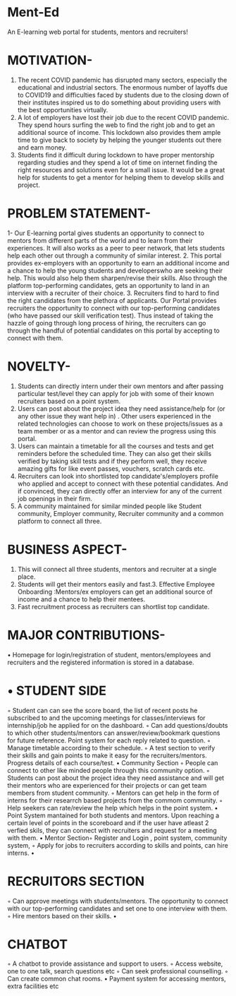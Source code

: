 # Ment-Ed
An E-learning web portal for students, mentors and recruiters!

# MOTIVATION-
1. The recent COVID pandemic has disrupted many sectors, especially the
educational and industrial sectors. The enormous number of layoffs due to
COVID19 and difficulties faced by students due to the closing down of their
institutes inspired us to do something about providing users with the best
opportunities virtually.
2. A lot of employers have lost their job due to the recent COVID pandemic. They
spend hours surfing the web to find the right job and to get an additional
source of income. This lockdown also provides them ample time to give back
to society by helping the younger students out there and earn money.
3. Students find it difficult during lockdown to have proper mentorship regarding
studies and they spend a lot of time on internet finding the right resources
and solutions even for a small issue. It would be a great help for students to
get a mentor for helping them to develop skills and project.
# PROBLEM STATEMENT-
1- Our E-learning portal gives students an opportunity to connect to mentors
from different parts of the world and to learn from their experiences. It will
also works as a peer to peer network, that lets students help each other out
through a community of similar interest.
2. This portal provides ex-employers with an opportunity to earn an
additional income and a chance to help the young students and developerswho are seeking their help. This would also help them sharpen/revise their
skills. Also through the platform top-performing candidates, gets an
opportunity to land in an interview with a recruiter of their choice.
3. Recruiters find to hard to find the right candidates from the plethora of
applicants. Our Portal provides recruiters the opportunity to connect with our
top-performing candidates (who have passed our skill verification test). Thus
instead of taking the hazzle of going through long process of hiring, the
recruiters can go through the handful of potential candidates on this portal by
accepting to connect with them.
# NOVELTY-
1. Students can directly intern under their own mentors and after passing
particular test/level they can apply for job with some of their known recruiters
based on a point system.
2. Users can post about the project idea they need assistance/help for (or any
other issue they want help in) . Other users experienced in the related
technologies can choose to work on these projects/issues as a team member
or as a mentor and can review the progress using this portal.
3. Users can maintain a timetable for all the courses and tests and get reminders
before the scheduled time. They can also get their skills verified by taking skill
tests and if they perform well, they receive amazing gifts for like event passes,
vouchers, scratch cards etc.
4. Recruiters can look into shortlisted top candidate's/employers profile who
applied and accept to connect with these potential candidates. And if
convinced, they can directly offer an interview for any of the current job
openings in their firm.
5. A community maintained for similar minded people like Student community,
Employer community, Recruiter community and a common platform to
connect all three.
# BUSINESS ASPECT-
1. This will connect all three students, mentors and recruiter at a single
place.
2. Students will get their mentors easily and fast.3. Effective Employee Onboarding :Mentors/ex employers can get an
additional source of income and a chance to help their mentees.
4. Fast recruitment process as recruiters can shortlist top candidate.
# MAJOR CONTRIBUTIONS-
• Homepage for login/registration of student, mentors/employees and
recruiters and the registered information is stored in a database.
# • STUDENT SIDE
◦ Student can can see the score board, the list of recent posts he
subscribed to and the upcoming meetings for classes/interviews for
internship/job he applied for on the dashboard.
◦ Can add questions/doubts to which other students/mentors can
answer/review/bookmark questions for future reference. Point
system for each reply related to question.
◦ Manage timetable according to their schedule.
◦ A test section to verify their skills and gain points to make it easy for
the recruiters/mentors. Progress details of each course/test.
• Community Section
◦ People can connect to other like minded people through this
community option.
◦ Students can post about the project idea they need assistance and
will get their mentors who are experienced for their projects or can
get team members from student community.
◦ Mentors can get help in the form of interns for their researrch
based projects from the commom community.
◦ Help seekers can rate/review the help which helps in the point
system.
• Point System mantained for both students and mentors. Upon
reaching a certain level of points in the scoreboard and if the user have
atleast 2 verfied skils, they can connect with recruiters and request for
a meeting with them.
• Mentor Section◦ Register and Login , point system, community system,
◦ Apply for jobs to recruiters according to skills and points, can hire
interns.
•
# RECRUITORS SECTION
◦ Can approve meetings with students/mentors. The opportunity to
connect with our top-performing candidates and set one to one
interview with them.
◦ Hire mentors based on their skills.
•
# CHATBOT
◦ A chatbot to provide assistance and support to users.
◦ Access website, one to one talk, search questions etc
◦ Can seek professional counselling.
◦ Can create common chat rooms.
•
Payment system for accessing mentors, extra facilities etc
